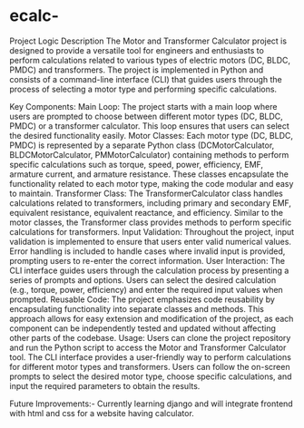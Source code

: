 # ecalc-
Project Logic Description
The Motor and Transformer Calculator project is designed to provide a versatile tool for engineers and enthusiasts to perform calculations related to various types of electric motors (DC, BLDC, PMDC) and transformers. The project is implemented in Python and consists of a command-line interface (CLI) that guides users through the process of selecting a motor type and performing specific calculations.

Key Components:
Main Loop: The project starts with a main loop where users are prompted to choose between different motor types (DC, BLDC, PMDC) or a transformer calculator. This loop ensures that users can select the desired functionality easily.
Motor Classes: Each motor type (DC, BLDC, PMDC) is represented by a separate Python class (DCMotorCalculator, BLDCMotorCalculator, PMMotorCalculator) containing methods to perform specific calculations such as torque, speed, power, efficiency, EMF, armature current, and armature resistance. These classes encapsulate the functionality related to each motor type, making the code modular and easy to maintain.
Transformer Class: The TransformerCalculator class handles calculations related to transformers, including primary and secondary EMF, equivalent resistance, equivalent reactance, and efficiency. Similar to the motor classes, the Transformer class provides methods to perform specific calculations for transformers.
Input Validation: Throughout the project, input validation is implemented to ensure that users enter valid numerical values. Error handling is included to handle cases where invalid input is provided, prompting users to re-enter the correct information.
User Interaction: The CLI interface guides users through the calculation process by presenting a series of prompts and options. Users can select the desired calculation (e.g., torque, power, efficiency) and enter the required input values when prompted.
Reusable Code: The project emphasizes code reusability by encapsulating functionality into separate classes and methods. This approach allows for easy extension and modification of the project, as each component can be independently tested and updated without affecting other parts of the codebase.
Usage:
Users can clone the project repository and run the Python script to access the Motor and Transformer Calculator tool. The CLI interface provides a user-friendly way to perform calculations for different motor types and transformers. Users can follow the on-screen prompts to select the desired motor type, choose specific calculations, and input the required parameters to obtain the results.

Future Improvements:-
Currently learning django and will integrate frontend with html and css for a website having calculator.
